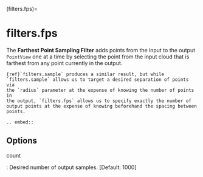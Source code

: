 (filters.fps)=

# filters.fps

The **Farthest Point Sampling Filter** adds points from the input to the output
`PointView` one at a time by selecting the point from the input cloud that is
farthest from any point currently in the output.

```{seealso}
{ref}`filters.sample` produces a similar result, but while
`filters.sample` allows us to target a desired separation of points via
the `radius` parameter at the expense of knowing the number of points in
the output, `filters.fps` allows us to specify exactly the number of
output points at the expense of knowing beforehand the spacing between
points.
```

```{eval-rst}
.. embed::
```

## Options

count

: Desired number of output samples. \[Default: 1000\]

```{include} filter_opts.md
```
